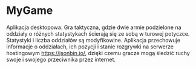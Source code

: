 # MyGame
Aplikacja desktopowa. Gra taktyczna, gdzie dwie armie podzielone na oddziały o różnych statystykach ścierają się ze sobą w turowej potyczce. Statystyki i liczba oddziałów są modyfikowlne.  Aplikacja przechowuje informacje o oddziałach, ich pozycji i stanie rozgrywki na serwerze hostingowym https://jsonbin.io/, dzięki czemu gracze mogą śledzić ruchy swoje i swojego przeciwnika przez internet. 
